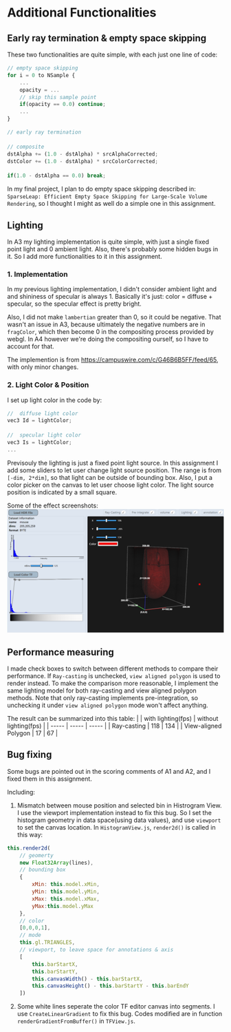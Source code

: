 # Additional Functionalities

## Early ray termination & empty space skipping
These two functionalities are quite simple, with each just one line of code:
```javascript
// empty space skipping
for i = 0 to NSample {
    ...
    opacity = ...
    // skip this sample point
    if(opacity == 0.0) continue;
    ...
}
```
```javascript
// early ray termination

// composite
dstAlpha += (1.0 - dstAlpha) * srcAlphaCorrected;
dstColor += (1.0 - dstAlpha) * srcColorCorrected;

if(1.0 - dstAlpha == 0.0) break;
```
In my final project, I plan to do empty space skipping described in:
`SparseLeap: Efficient Empty Space Skipping for Large-Scale Volume Rendering`, so I thought I might as well do a simple one in this assignment. 

## Lighting
In A3 my lighting implementation is quite simple, with just a single fixed point light and 0 ambient light. Also, there's probably some hidden bugs in it. So I add more functionalities to it in this assignment. 
### 1. Implementation
In my previous lighting implementation, I didn't consider ambient light and and shininess of specular is always 1. Basically it's just: color = diffuse + specular, so the specular effect is pretty bright. 

Also, I did not make `lambertian` greater than 0, so it could be negative. That wasn't an issue in A3, because ultimately the negative numbers are in `fragColor`, which then become 0 in the compositing process provided by webgl. In A4 however we're doing the compositing ourself, so I have to account for that.

The implemention is from https://campuswire.com/c/G46B6B5FF/feed/65, with only minor changes. 

### 2. Light Color & Position
I set up light color in the code by:
```javascript
//  diffuse light color
vec3 Id = lightColor;

//  specular light color
vec3 Is = lightColor; 
...
```
Previsouly the lighting is just a fixed point light source. In this assignment I add some sliders to let user change light source position. The range is from `[-dim, 2*dim]`, so that light can be outside of bounding box.
Also, I put a color picker on the canvas to let user choose light color.
The light source position is indicated by a small square. 

Some of the effect screenshots:
![pics](pics/red%20light.png)

## Performance measuring
I made check boxes to switch between different methods to compare their performance. If `Ray-casting` is unchecked, `view aligned polygon` is used to render instead. To make the comparison more reasonable, I implement the same lighting model for both ray-casting and view aligned polygon methods. Note that only ray-casting implements pre-integration, so unchecking it under `view aligned polygon` mode won't affect anything. 



The result can be summarized into this table:
|  | with lighting(fps) | without lighting(fps) |
| ----- | ----- | ----- |
| Ray-casting  | 118  | 134 |
| View-aligned Polygon | 17 | 67 |

## Bug fixing
Some bugs are pointed out in the scoring comments of A1 and A2, and I fixed them in this assignment. 

Including:

1. Mismatch between mouse position and selected bin in Histrogram View. I use the viewport implementation instead to fix this bug. So I set the histogram geometry in data space(using data values), and use `viewport` to set the canvas location. In `HistogramView.js`, `render2d()` is called in this way:
```javascript
this.render2d(
    // geomerty
    new Float32Array(lines), 
    // bounding box
    {
        xMin: this.model.xMin,
        yMin: this.model.yMin, 
        xMax: this.model.xMax, 
        yMax:this.model.yMax
    }, 
    // color
    [0,0,0,1], 
    // mode
    this.gl.TRIANGLES, 
    // viewport, to leave space for annotations & axis
    [
        this.barStartX, 
        this.barStartY, 
        this.canvasWidth() - this.barStartX,
        this.canvasHeight() - this.barStartY - this.barEndY
    ])
```

2. Some white lines seperate the color TF editor canvas into segments. I use `CreateLinearGradient` to fix this bug. Codes modified are in function `renderGradientFromBuffer()` in `TFView.js`.
  